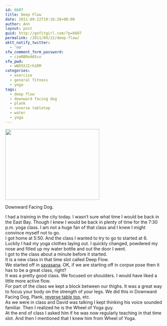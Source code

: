 ```yaml
---
id: 6607
title: Deep Flow
date: 2011-09-22T19:16:28+00:00
author: Ann
layout: post
guid: http://gofitgirl.com/?p=6607
permalink: /2011/09/22/deep-flow/
aktt_notify_twitter:
  - 'no'
sfw_comment_form_password:
  - czmRBReA65co
sfw_pwd:
  - wWX5XJIrh1RM
categories:
  - exercise
  - general fitness
  - yoga
tags:
  - deep flow
  - downward facing dog
  - plank
  - reverse tabletop
  - water
  - yoga
---
```

<div id="attachment_6619" style="width: 310px" class="wp-caption alignleft">
  <a href="http://gofitgirl.com/blog/wp-content/uploads/2011/09/photo-1_21.jpg"><img class="size-medium wp-image-6619" title="photo 1_2" src="http://gofitgirl.com/blog/wp-content/uploads/2011/09/photo-1_21-300x225.jpg" alt="" width="300" height="225" /></a>
  
  <p class="wp-caption-text">
    Downward Facing Dog.
  </p>
</div>

  
I had a training in the city today. I wasn&#8217;t sure what time I would be back in the East Bay. Though I knew I would be back in plenty of time for the 7:30 p.m. yoga class. I am not a huge fan of that class and I knew I might convince myself not to go.  
I got home at 5:50. And the class I wanted to try to go to started at 6. Luckily I had my yoga clothes laying out. I quickly changed, powdered my nose and filled up my water bottle and out the door I went.  
I got to the class about a minute before it started.  
It is a new class in that time slot called Deep Flow.  
We started off in [savasana](http://www.yogajournal.com/poses/482). OK, if we are starting off in corpse pose then it has to be a great class, right?  
It was a pretty good class. We focused on shoulders. I would have liked a little more active flow.  
For part of the class we kept a block between our thighs. It was a great way to focus your body on the strength of your legs. We did this in Downward Facing Dog, Plank, [reverse table top](http://www.yogajournal.com/poses/2474), etc.  
As we were in class and David was talking I kept thinking his voice sounded familiar. Then I realized he is the Wheel of Yoga guy.  
At the end of class I asked him if he was now regularly teaching in that time slot. And then I mentioned that I knew him from Wheel of Yoga.